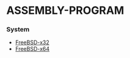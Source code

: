 # ASSEMBLY-PROGRAM
### System
- [FreeBSD-x32](./system/freebsd-x32/)
- [FreeBSD-x64](./system/freebsd-x64/)
